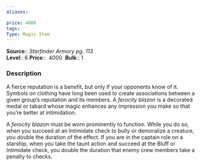 ```yaml
---
aliases: 

price: 4000 
tags: 
Type: Magic Item
---
```

**Source**:: _Starfinder Armory pg. 113_  
**Level**:: 6
**Price**::  4000 
**Bulk**:: 1

### Description

A fierce reputation is a benefit, but only if your opponents know of it. Symbols on clothing have long been used to create associations between a given group’s reputation and its members. A _ferocity blazon_ is a decorated medal or tabard whose magic enhances any impression you make so that you’re better at intimidation.  
  
A _ferocity blazon_ must be worn prominently to function. While you do so, when you succeed at an Intimidate check to bully or demoralize a creature, you double the duration of the effect. If you are in the captain role on a starship, when you take the taunt action and succeed at the Bluff or Intimidate check, you double the duration that enemy crew members take a penalty to checks.

